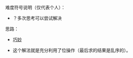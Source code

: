 难度符号说明（仅代表个人）：

 - ？多次思考可以尝试解决

思路：

- [巧妙](https://github.com/pezy/LeetCode/tree/master/077.%20Subsets)

- 这个解法就是充分利用了位操作（最后求的结果是乱序的）。


